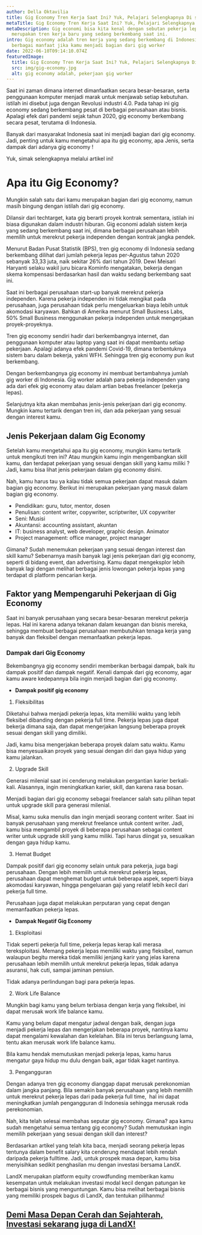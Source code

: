 ```yaml
---
author: Della Oktavilia
title: Gig Economy Tren Kerja Saat Ini? Yuk, Pelajari Selengkapnya Di sini
metaTitle: Gig Economy Tren Kerja Saat Ini? Yuk, Pelajari Selengkapnya Di sini
metaDescription: Gig economi bisa kita kenal dengan sebutan pekerja lepas. Ini
  merupakan tren kerja baru yang sedang berkembang saat ini.
intro: Gig economy adalah tren kerja yang sedang berkembang di Indonesia. Kenali
  berbagai manfaat jika kamu menjadi bagian dari gig worker
date: 2022-06-10T09:14:10.074Z
featuredImage:
  title: Gig Economy Tren Kerja Saat Ini? Yuk, Pelajari Selengkapnya Di sini
  src: img/gig-economy.jpg
  alt: gig economy adalah, pekerjaan gig worker
---
```

Saat ini zaman dimana internet dimanfaatkan secara besar-besaran, serta penggunaan komputer menjadi marak untuk menjawab setiap kebutuhan. istilah ini disebut juga dengan Revolusi industri 4.0. Pada tahap ini gig economy sedang berkembang pesat di berbagai perusahaan atau bisnis. Apalagi efek dari pandemi sejak tahun 2020, gig economy berkembang secara pesat, terutama di Indonesia. 

Banyak dari masyarakat Indonesia saat ini menjadi bagian dari gig economy. Jadi, penting untuk kamu mengetahui apa itu gig economy, apa Jenis, serta dampak dari adanya gig economy !

Yuk, simak selengkapnya melalui artikel ini!

# Apa itu Gig Economy?

Mungkin salah satu dari kamu merupakan bagian dari gig economy, namun masih bingung dengan istilah dari gig economy. 

Dilansir dari techtarget, kata gig berarti proyek kontrak sementara, istilah ini biasa digunakan dalam industri hiburan. Gig economi adalah sistem kerja yang sedang berkembang saat ini, dimana berbagai perusahaan lebih memilih untuk merekrut pekerja independen dengan kontrak jangka pendek.

Menurut Badan Pusat Statistik (BPS), tren gig economy di Indonesia sedang berkembang dilihat dari jumlah pekerja lepas per-Agustus tahun 2020 sebanyak 33,33 juta, naik sekitar 26% dari tahun 2019. Dewi Meisari Haryanti selaku wakil juru bicara Kominfo mengatakan, bekerja dengan skema kompensasi berdasarkan hasil dan waktu sedang berkembang saat ini.

Saat ini berbagai perusahaan start-up banyak merekrut pekerja independen. Karena pekerja independen ini tidak mengikat pada perusahaan, juga perusahaan tidak perlu mengeluarkan biaya lebih untuk akomodasi karyawan. Bahkan di Amerika menurut Small Business Labs, 50% Small Business menggunakan pekerja independen untuk mengerjakan proyek-proyeknya.

Tren gig economy sendiri hadir dari berkembangnya internet, dan penggunaan komputer atau laptop yang saat ini dapat membantu setiap pekerjaan. Apalagi adanya efek pandemi Covid-19, dimana terbentuknya sistem baru dalam bekerja, yakni WFH. Sehingga tren gig economy pun ikut berkembang.

Dengan berkembangnya gig economy ini membuat bertambahnya jumlah gig worker di Indonesia. Gig worker adalah para pekerja independen yang ada dari efek gig economy atau dalam artian bebas freelancer (pekerja lepas).

Selanjutnya kita akan membahas jenis-jenis pekerjaan dari gig economy. Mungkin kamu tertarik dengan tren ini, dan ada pekerjaan yang sesuai dengan interest kamu.

## Jenis Pekerjaan dalam Gig Economy

Setelah kamu mengetahui apa itu gig economy, mungkin kamu tertarik untuk mengikuti tren ini? Atau mungkin kamu ingin mengembangkan skill kamu, dan terdapat pekerjaan yang sesuai dengan skill yang kamu miliki ? Jadi, kamu bisa lihat jenis pekerjaan dalam gig economy disini.

Nah, kamu harus tau ya kalau tidak semua pekerjaan dapat masuk dalam bagian gig economy. Berikut ini merupakan pekerjaan yang masuk dalam bagian gig economy.

* Pendidikan: guru, tutor, mentor, dosen
* Penulisan: content writer, copywriter, scriptwriter, UX copywriter
* Seni: Musisi
* Akuntansi: accounting assistant, akuntan
* IT: business analyst, web developer, graphic design. Animator
* Project management: office manager, project manager

Gimana? Sudah menemukan pekerjaan yang sesuai dengan interest dan skill kamu? Sebenarnya masih banyak lagi jenis pekerjaan dari gig economy, seperti di bidang event, dan advertising. Kamu dapat mengeksplor lebih banyak lagi dengan melihat berbagai jenis lowongan pekerja lepas yang terdapat di platform pencarian kerja.

## Faktor yang Mempengaruhi Pekerjaan di Gig Economy

Saat ini banyak perusahaan yang secara besar-besaran merekrut pekerja lepas. Hal ini karena adanya tekanan dalam keuangan dan bisnis mereka, sehingga membuat berbagai perusahaan membutuhkan tenaga kerja yang banyak dan fleksibel dengan memanfaatkan pekerja lepas.

### Dampak dari Gig Economy 

Bekembangnya gig economy sendiri memberikan berbagai dampak, baik itu dampak positif dan dampak negatif. Kenali dampak dari gig economy, agar kamu aware kedepannya bila ingin menjadi bagian dari gig economy.

* **Dampak positif gig economy**

1. Fleksibilitas

Diketahui bahwa menjadi pekerja lepas, kita memiliki waktu yang lebih fleksibel dibanding dengan pekerja full time. Pekerja lepas juga dapat bekerja dimana saja, dan dapat mengerjakan langsung beberapa proyek sesuai dengan skill yang dimiliki. 

Jadi, kamu bisa mengerjakan beberapa proyek dalam satu waktu. Kamu bisa menyesuaikan proyek yang sesuai dengan diri dan gaya hidup yang kamu jalankan.

2. Upgrade Skill

Generasi milenial saat ini cenderung melakukan pergantian karier berkali-kali. Alasannya, ingin meningkatkan karier, skill, dan karena rasa bosan.

Menjadi bagian dari gig economy sebagai freelancer salah satu pilihan tepat untuk upgrade skill para generasi milenial. 

Misal, kamu suka menulis dan ingin menjadi seorang content writer. Saat ini banyak perusahaan yang merekrut freelance untuk content writer. Jadi, kamu bisa mengambil proyek di beberapa perusahaan sebagai content writer untuk upgrade skill yang kamu miliki. Tapi harus diingat ya, sesuaikan dengan gaya hidup kamu.

3. Hemat Budget 

Dampak positif dari gig economy selain untuk para pekerja, juga bagi perusahaan. Dengan lebih memilih untuk merekrut pekerja lepas, perusahaan dapat menghemat budget untuk beberapa aspek, seperti biaya akomodasi karyawan, hingga pengeluaran gaji yang relatif lebih kecil dari pekerja full time.

Perusahaan juga dapat melakukan perputaran yang cepat dengan memanfaatkan pekerja lepas.

* **Dampak Negatif Gig Economy**

1. Eksploitasi

Tidak seperti pekerja full time, pekerja lepas kerap kali merasa tereksploitasi. Memang pekerja lepas memiliki waktu yang fleksibel, namun walaupun begitu mereka tidak memiliki jenjang karir yang jelas karena perusahaan lebih memilih untuk merekrut pekerja lepas, tidak adanya asuransi, hak cuti, sampai jaminan pensiun.  

Tidak adanya perlindungan bagi para pekerja lepas.

2. Work Life Balance

Mungkin bagi kamu yang belum terbiasa dengan kerja yang fleksibel, ini dapat merusak work life balance kamu.

Kamu yang belum dapat mengatur jadwal dengan baik, dengan juga menjadi pekerja lepas dan mengerjakan beberapa proyek, nantinya kamu dapat mengalami kewalahan dan kelelahan. Bila ini terus berlangsung lama, tentu akan merusak work life balance kamu.

Bila kamu hendak memutuskan menjadi pekerja lepas, kamu harus mengatur gaya hidup mu dulu dengan baik, agar tidak kaget nantinya.

3. Pengangguran 

Dengan adanya tren gig economy dianggap dapat merusak perekonomian dalam jangka panjang. Bila semakin banyak perusahaan yang lebih memilih untuk merekrut pekerja lepas dari pada pekerja full time,  hal ini dapat meningkatkan jumlah pengangguran di Indonesia sehingga merusak roda perekonomian.

Nah, kita telah selesai membahas seputar gig economy. Gimana? apa kamu sudah mengetahui semua tentang gig economy? Sudah memutuskan ingin memilih pekerjaan yang sesuai dengan skill dan interest?

Berdasarkan artikel yang telah kita baca, menjadi seorang pekerja lepas tentunya dalam benefit salary kita cenderung mendapat lebih rendah daripada pekerja fulltime. Jadi, untuk prospek masa depan, kamu bisa menyisihkan sedikit penghasilan mu dengan investasi bersama LandX.

LandX merupakan platform equity crowdfunding memberikan kamu kesempatan untuk melakukan investasi modal kecil dengan patungan ke berbagai bisnis yang menguntungan. Kamu bisa melihat berbagai bisnis yang memiliki prospek bagus di LandX, dan tentukan pilihanmu!

## [Demi Masa Depan Cerah dan Sejahterah, Investasi sekarang juga di LandX!](<https://landx.id/project/?utm_source=Blog&utm_medium=organic+keyword&utm_campaign=blog&utm_id=Blog>)